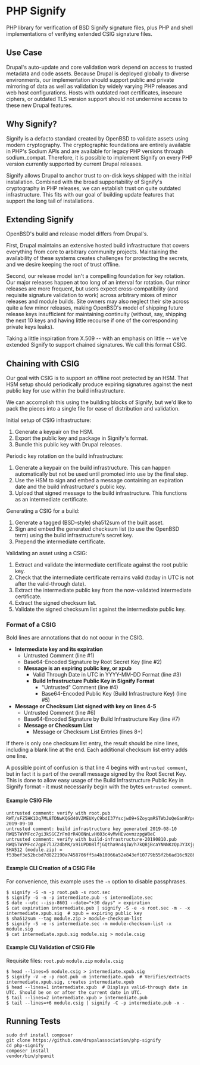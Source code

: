 # PHP Signify

PHP library for verification of BSD Signify signature files, plus PHP and shell
implementations of verifying extended CSIG signature files.

## Use Case

Drupal's auto-update and core validation work depend on access to trusted
metadata and code assets. Because Drupal is deployed globally to diverse
environments, our implementation should support public and private mirroring
of data as well as validation by widely varying PHP releases and web host
configurations. Hosts with outdated root certificates, insecure ciphers, or
outdated TLS version support should not undermine access to these new Drupal
features.

## Why Signify?

Signify is a defacto standard created by OpenBSD to validate assets using modern
cryptography. The cryptographic foundations are entirely available in PHP's
Sodium APIs and are available for legacy PHP versions through sodium_compat.
Therefore, it is possible to implement Signify on every PHP version currently
supported by current Drupal releases.

Signify allows Drupal to anchor trust to on-disk keys shipped with the initial
installation. Combined with the broad supportability of Signify's cryptography
in PHP releases, we can establish trust on quite outdated infrastructure. This
fits with our goal of building update features that support the long tail of
installations.

## Extending Signify

OpenBSD's build and release model differs from Drupal's.

First, Drupal maintains an extensive hosted build infrastructure that covers
everything from core to arbitrary community projects. Maintaining the
availability of these systems creates challenges for protecting the secrets, and
we desire keeping the root of trust offline.

Second, our release model isn't a compelling foundation for key rotation. Our
major releases happen at too long of an interval for rotation. Our minor
releases are more frequent, but users expect cross-compatibility (and requisite
signature validation to work) across arbitrary mixes of minor releases and
module builds. Site owners may also neglect their site across quite a few minor
releases, making OpenBSD's model of shipping future release keys insufficient
for maintaining continuity (without, say, shipping the next 10 keys and having
little recourse if one of the corresponding private keys leaks).

Taking a little inspiration from X.509 -- with an emphasis on little -- we've
extended Signify to support chained signatures. We call this format CSIG.

## Chaining with CSIG

Our goal with CSIG is to support an offline root protected by an HSM. That HSM
setup should periodically produce expiring signatures against the next public
key for use within the build infrastructure.

We can accomplish this using the building blocks of Signify, but we'd like to
pack the pieces into a single file for ease of distribution and validation.

Initial setup of CSIG infrastructure:

1. Generate a keypair on the HSM.
1. Export the public key and package in Signify's format.
1. Bundle this public key with Drupal releases.

Periodic key rotation on the build infrastructure:

1. Generate a keypair on the build infrastructure. This can happen automatically but not be used until promoted into use by the final step.
1. Use the HSM to sign and embed a message containing an expiration date and the build infrastructure's public key.
1. Upload that signed message to the build infrastructure. This functions as an intermediate certificate.

Generating a CSIG for a build:

1. Generate a tagged (BSD-style) sha512sum of the built asset.
1. Sign and embed the generated checksum list (to use the OpenBSD term) using the build infrastructure's secret key.
1. Prepend the intermediate certificate.

Validating an asset using a CSIG:

1. Extract and validate the intermediate certificate against the root public key.
1. Check that the intermediate certificate remains valid (today in UTC is not after the valid-through date).
1. Extract the intermediate public key from the now-validated intermediate certificate.
1. Extract the signed checksum list.
1. Validate the signed checksum list against the intermediate public key.

### Format of a CSIG

Bold lines are annotations that do not occur in the CSIG.

* **Intermediate key and its expiration**
  * Untrusted Comment (line #1)
  * Base64-Encoded Signature by Root Secret Key (line #2)
  * **Message is an expiring public key, or xpub**
    * Valid Through Date in UTC in YYYY-MM-DD Format (line #3)
    * **Build Infrastructure Public Key in Signify Format**
      * "Untrusted" Comment (line #4)
      * Base64-Encoded Public Key (Build Infrastructure Key) (line #5)
* **Message or Checksum List signed with key on lines 4-5**
  * Untrusted Comment (line #6)
  * Base64-Encoded Signature by Build Infrastructure Key (line #7)
  * **Message or Checksum List**
    * Message or Checksum List Entries (lines 8+)

If there is only one checksum list entry, the result should be nine lines,
including a blank line at the end. Each additional checksum list entry adds one
line.

A possible point of confusion is that line 4 begins with `untrusted comment`,
but in fact it is part of the overall message signed by the Root Secret Key.
This is done to allow easy usage of the Build Infrastructure Public Key in
Signify format - it must necessarily begin with the bytes `untrusted comment`.
#### Example CSIG File

    untrusted comment: verify with root.pub
    RWT/sFZ5HK1Dq7ML8TDNwKQGd40VZMEUXyC9bdI37YscjwO9+SZoyqmRSTWbJoQeGanRYpcBY4gxvKiWDjkwrVIqAksv0g08cwI=
    2019-09-10
    untrusted comment: build infrastructure key generated 2019-08-10
    RWQ5TWYMFcc7gi3kSGCZrFm0rR4O0NnLvH603c4vMvHEvovmzzpgW8eC
    untrusted comment: verify with build-infrastructure-20190810.pub
    RWQ5TWYMFcc7gpE7lJZ2dbMK/x9iUPD08lfjGQtha9n4qIW/h7kQBjBcaYNNNKzQpJY3Xjgttm+TkxqlQNpz9sT+48mgC+xjCgY=
    SHA512 (module.zip) = f53bef3e52bcbd7d822190a7458706ff5a4b10066a52e843ef10779b55f2b6ad16c928b42def63b2204af1e7c0baaf8d9ab1d172e2b78174626f42da90a15904

#### Example CLI Creation of a CSIG File

For convenience, this example uses the `-n` option to disable passphrases.

    $ signify -G -n -p root.pub -s root.sec
    $ signify -G -n -p intermediate.pub -s intermediate.sec
    $ date --utc --iso-8601 --date="+30 days" > expiration
    $ cat expiration intermediate.pub | signify -S -e -s root.sec -m - -x intermediate.xpub.sig  # xpub = expiring public key
    $ sha512sum --tag module.zip > module-checksum-list
    $ signify -S -e -s intermediate.sec -m module-checksum-list -x module.sig
    $ cat intermediate.xpub.sig module.sig > module.csig

#### Example CLI Validation of CSIG File

Requisite files: `root.pub` `module.zip` `module.csig`

    $ head --lines=5 module.csig > intermediate.xpub.sig
    $ signify -V -e -p root.pub -m intermediate.xpub  # Verifies/extracts intermediate.xpub.sig, creates intermediate.xpub
    $ head --lines=1 intermediate.xpub  # Displays valid-through date in UTC. Should be on or after the current date in UTC.
    $ tail --lines=2 intermediate.xpub > intermediate.pub
    $ tail --lines=+6 module.csig | signify -C -p intermediate.pub -x -

## Running Tests

    sudo dnf install composer
    git clone https://github.com/drupalassociation/php-signify
    cd php-signify
    composer install
    vendor/bin/phpunit
